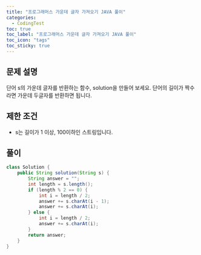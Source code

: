 ```yaml
---
title: "프로그래머스 가운데 글자 가져오기 JAVA 풀이"
categories:
  - CodingTest
toc: true
toc_label: "프로그래머스 가운데 글자 가져오기 JAVA 풀이"
toc_icon: "tags"
toc_sticky: true
---
```

## 문제 설명
단어 s의 가운데 글자를 반환하는 함수, solution을 만들어 보세요. 단어의 길이가 짝수라면 가운데 두글자를 반환하면 됩니다.

## 제한 조건
- s는 길이가 1 이상, 100이하인 스트링입니다.

## 풀이
```java
class Solution {
    public String solution(String s) {
        String answer = "";
        int length = s.length();
        if (length % 2 == 0) {
            int i = length / 2;
            answer += s.charAt(i - 1);
            answer += s.charAt(i);
        } else {
            int i = length / 2;
            answer += s.charAt(i);
        }
        return answer;
    }
}
```
